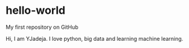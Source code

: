 # hello-world
My first repository on GitHub

Hi, I am YJadeja. I love python, big data and learning machine learning.
